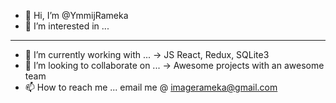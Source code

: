 - 👋 Hi, I’m @YmmijRameka
- 👀 I’m interested in ...
---------------------------------
- 🌱 I’m currently working with ...
-> JS React, Redux, SQLite3
- 💞️ I’m looking to collaborate on ...
-> Awesome projects with an awesome team
- 📫 How to reach me ... email me @ imagerameka@gmail.com


<!---
YmmijRameka/YmmijRameka is a ✨ special ✨ repository because its `README.md` (this file) appears on your GitHub profile.
You can click the Preview link to take a look at your changes.
--->
